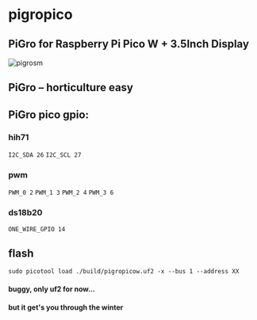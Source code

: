 # pigropico
## PiGro for Raspberry Pi Pico W + 3.5Inch Display

![pigrosm](https://user-images.githubusercontent.com/26333559/196528851-25c66190-ff87-4bd0-a2b7-fbb32330b3c8.png)
## PiGro – horticulture easy

## PiGro pico gpio:

### hih71

`I2C_SDA 26`
`I2C_SCL 27`

### pwm

`PWM_0 2`
`PWM_1 3`
`PWM_2 4`
`PWM_3 6`



### ds18b20


`ONE_WIRE_GPIO 14`


## flash

`sudo picotool load ./build/pigropicow.uf2 -x --bus 1 --address XX`


#### buggy, only uf2 for now...

#### but it get's you through the winter
